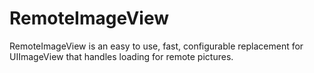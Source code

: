 RemoteImageView
===============

RemoteImageView is an easy to use, fast, configurable replacement for UIImageView that handles loading for remote pictures.